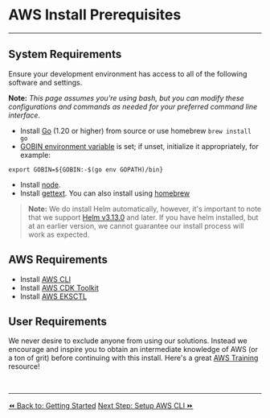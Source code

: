 # AWS Install Prerequisites
____
## System Requirements

Ensure your development environment has access to all of the following software and settings.

**Note:** *This page assumes you’re using bash, but you can modify these configurations and commands as needed for your preferred command line interface.*

- Install [Go](https://go.dev/dl/) (1.20 or higher) from source or use homebrew `brew install go`
- [GOBIN environment variable](https://pkg.go.dev/cmd/go#hdr-Environment_variables) is set; if unset, initialize it appropriately, for example:
```
export GOBIN=${GOBIN:-$(go env GOPATH)/bin}
```
- Install [node](https://nodejs.org/en/download).
- Install [gettext](https://www.gnu.org/software/gettext/). You can also install using [homebrew](https://formulae.brew.sh/formula/gettext)

>**Note:** We do install Helm automatically, however, it's important to note that we support [Helm v3.13.0](https://github.com/helm/helm/releases/tag/v3.13.0) and later. If you have helm installed, but at an earlier version, we cannot guarantee our install process will work as expected.

## AWS Requirements
- Install [AWS CLI](https://docs.aws.amazon.com/cli/latest/userguide/getting-started-install.html#getting-started-install-instructions)
- Install [AWS CDK Toolkit](https://docs.aws.amazon.com/cdk/v2/guide/getting_started.html#getting_started_install)
- Install [AWS EKSCTL](https://eksctl.io/getting-started/)

## User Requirements

We never desire to exclude anyone from using our solutions. Instead we encourage and inspire you to obtain an intermediate knowledge of AWS (or a ton of grit) before continuing with this install. Here's a great [AWS Training](https://aws.amazon.com/training/) resource!

<br />

----
<span class="left"><a href="./start.md">⏪ Back to: Getting Started</a></span>
<span class="right"><a href="./aws-cli.md">Next Step: Setup AWS CLI ⏩</a></span>

